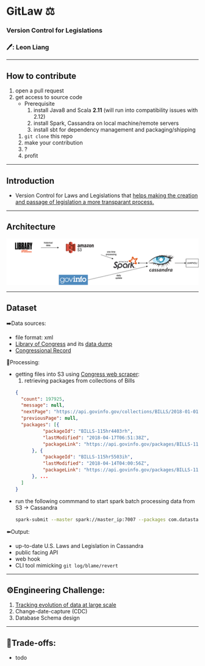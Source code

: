 # GitLaw ⚖️
### Version Control for Legislations
### :pen:: Leon Liang
----

## How to contribute
 1. open a pull request
 2. get access to source code
 	- Prerequisite
 		1. install Java8 and Scala **2.11** (will run into compatibility issues with 2.12)
 		2. install Spark, Cassandra on local machine/remote servers
		3. install sbt for dependency management and packaging/shipping
	 1. `git clone` this repo
 	 2. make your contribution
	 3. ?
	 4. profit
	 
----
 
## Introduction
 - Version Control for Laws and Legislations that [helps making the creation and passage of legislation a more transparant process.](https://blog.abevoelker.com/gitlaw-github-for-laws-and-legal-documents-a-tourniquet-for-american-liberty/)
 
------
## Architecture

 ![Data pipeline](https://github.com/leonliangsc/GitLaw/blob/master/images/Data%20Pipeline%20(1).png)

----
## Dataset

➡️Data sources: 
 - file format: xml
 - [Library of Congress](https://www.congress.gov/advanced-search/legislation) and its [data dump](https://github.com/usgpo/bulk-data)
 - [Congressional Record](https://www.congress.gov/congressional-record)

🔄Processing: 
 - getting files into S3 using [Congress web scraper](https://github.com/unitedstates/congress):
  	1. retrieving packages from collections of Bills
	  ```json
	  {
		"count": 197925,
		"message": null,
		"nextPage": "https://api.govinfo.gov/collections/BILLS/2018-01-01T00:00:00Z/?offset=100&pageSize=100",
		"previousPage": null,
		"packages": [{
				"packageId": "BILLS-115hr4403rh",
				"lastModified": "2018-04-17T06:51:38Z",
				"packageLink": "https://api.govinfo.gov/packages/BILLS-115hr4403rh/summary"
			}, {
				"packageId": "BILLS-115hr5503ih",
				"lastModified": "2018-04-14T04:00:56Z",
				"packageLink": "https://api.govinfo.gov/packages/BILLS-115hr5503ih/summary"
			}, ...
		]
	}
	  ```
 - run the following commmand to start spark batch processing data from S3 -> Cassandra
	```bash
	spark-submit --master spark://master_ip:7007 --packages com.datastax.spark:spark-cassandra-connector_2.11:2.5.0,com.amazonaws:aws-java-sdk:1.7.4,org.apache.hadoop:hadoop-aws:2.7.7 --conf spark.hadoop.fs.s3a.endpoint=s3.us-east-2.amazonaws.com --conf spark.executor.extraJavaOptions=-Dcom.amazonaws.services.s3.enableV4=true --conf spark.driver.extraJavaOptions=-Dcom.amazonaws.services.s3.enableV4=true --conf spark.cassandra.connection.host=<cassandra_server_ip> --conf spark.sql.extensions=com.datastax.spark.connector.CassandraSparkExtensions ~/GitLaw/data-processing/processor/target/scala-2.11/processor_2.11-0.1.jar
	```
 

⬅️Output: 
 - up-to-date U.S. Laws and Legislation in Cassandra
 - public facing API
 - web hook
 - CLI tool mimicking `git log/blame/revert` 

----

## :gear:Engineering Challenge: 
1. [Tracking evolution of data at large scale](https://sites.google.com/insightdatascience.com/de-la-fellow-hub-2020b/pre-session/project-prep/project-seeds#h.p_bFdKFDhnY8FI)
2. Change-date-capture (CDC)
3. Database Schema design
----
## :robot:Trade-offs:
 - todo

